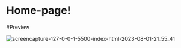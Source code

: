 # Home-page!
#Preview

![screencapture-127-0-0-1-5500-index-html-2023-08-01-21_55_41](https://github.com/Shyl0214/Home-page/assets/127982435/ae14ab6e-d3be-4721-91e1-06045bca2447)

